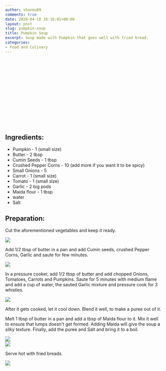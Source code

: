 ```yaml
---
author: shanmu09
comments: true
date: 2020-04-18 16:16:01+00:00
layout: post
slug: pumpkin-soup
title: Pumpkin Soup
excerpt: Soup made with Pumpkin that goes well with fried bread.
categories:
- Food and Culinary
---
```






<div style="background-image:url('https://shanmugapriyam.files.wordpress.com/2020/04/00100lrportrait_00100_burst20200415171258749_cover.jpg?w=1024');background-position:57% 49%;min-height:209px;"></div>










## Ingredients:







  * Pumpkin - 1 (small size)
  * Butter - 2 tbsp
  * Cumin Seeds  - 1 tbsp
  * Crushed Pepper Corns - 10 (add more if you want it to be spicy)
  * Small Onions - 5
  * Carrot - 1 (small size)
  * Tomato - 1 (small size)
  * Garlic - 2 big pods
  * Maida flour - 1 tbsp
  * water
  * Salt






## Preparation:







Cut the aforementioned vegetables and keep it ready.

<div>
	<img src="https://shanmugapriyam.files.wordpress.com/2020/04/00000img_00000_burst20200415171203151_cover-1.jpg"  class="img-rounded-corner-body"/>
</div>
<p/>



Add 1/2 tbsp of butter in a pan and add Cumin seeds, crushed Pepper Corns, Garlic and saute for few minutes.


<div>
	<img src="https://shanmugapriyam.files.wordpress.com/2020/04/00100lrportrait_00100_burst20200415172000117_cover-1.jpg"  class="img-rounded-corner-body"/>
</div>
<p/>



In a pressure cooker, add 1/2 tbsp of butter and add chopped Onions, Tomatoes, Carrots and Pumpkins. Saute for 5 minutes with medium flame and add a cup of water, the sauted Garlic mixture and pressure cook for 3 whistles.



<div>
	<img src="https://shanmugapriyam.files.wordpress.com/2020/04/00100lrportrait_00100_burst20200415172612841_cover-1.jpg"  class="img-rounded-corner-body"/>
</div>
<p/>


After it gets cooked, let it cool down. Blend it well, to make a puree out of it.







Melt 1 tbsp of butter in a pan and add a tbsp of Maida flour to it. Mix it well to ensure that  lumps doesn't get formed. Adding Maida will give the soup a silky texture. Finally, add the puree and Salt and bring it to a boil.  



<div class="img-row">
     <div class="img-column">
	<img src="https://shanmugapriyam.files.wordpress.com/2020/04/00100lrportrait_00100_burst20200415180517683_cover-1.jpg"  class="img-rounded-corner-sbs" />
     </div>
	 <div class="img-column">
		<img src="https://shanmugapriyam.files.wordpress.com/2020/04/00100lrportrait_00100_burst20200415180705302_cover.jpg" class="img-rounded-corner-sbs" />
         </div>
</div>
<p/>




Serve hot with fried breads.




<div>
	<img src="https://shanmugapriyam.files.wordpress.com/2020/04/00100lrportrait_00100_burst20200415200841143_cover-3.jpg"  class="img-rounded-corner-end"/>
</div>

<p/><br>
